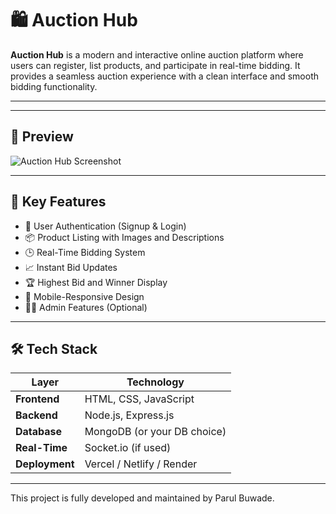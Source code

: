 # 🛍️ Auction Hub

**Auction Hub** is a modern and interactive online auction platform where users can register, list products, and participate in real-time bidding. It provides a seamless auction experience with a clean interface and smooth bidding functionality.

---
---

## 📸 Preview

![Auction Hub Screenshot](https://your-screenshot-link-here.com)

---

## 🎯 Key Features

- 🔐 User Authentication (Signup & Login)
- 📦 Product Listing with Images and Descriptions
- 🕒 Real-Time Bidding System
- 📈 Instant Bid Updates
- 🏆 Highest Bid and Winner Display
- 📱 Mobile-Responsive Design
- 🧑‍💻 Admin Features (Optional)

---

## 🛠️ Tech Stack

| Layer         | Technology                   |
|---------------|----------------------------- |
| **Frontend**  | HTML, CSS, JavaScript        |
| **Backend**   | Node.js, Express.js          |
| **Database**  | MongoDB (or your DB choice)  |
| **Real-Time** | Socket.io (if used)          |
| **Deployment**| Vercel / Netlify / Render    |

---
This project is fully developed and maintained by Parul Buwade.

